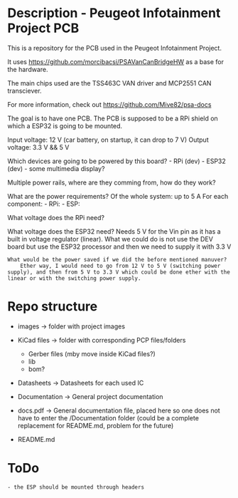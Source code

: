 # Description - Peugeot Infotainment Project PCB

This is a repository for the PCB used in the Peugeot Infotainment Project.

It uses <https://github.com/morcibacsi/PSAVanCanBridgeHW> as a base for the hardware.

The main chips used are the TSS463C VAN driver and MCP2551 CAN transciever.

For more information, check out <https://github.com/Mive82/psa-docs>

The goal is to have one PCB. The PCB is supposed to be a RPi shield on which a ESP32 is going to be mounted.

Input voltage: 12 V (car battery, on startup, it can drop to 7 V)
Output voltage: 3.3 V && 5 V

Which devices are going to be powered by this board?
	- RPi 	(dev)
	- ESP32 (dev)
	- some multimedia display?

Multiple power rails, where are they comming from, how do they work?

What are the power requirements?
	Of the whole system: up to 5 A
	For each component:
		- RPi:
		- ESP:

What voltage does the RPi need?

What voltage does the ESP32 need?
	Needs 5 V for the Vin pin as it has a built in voltage regulator (linear). What we could do is not use the DEV board but use the ESP32 processor and then we need to supply it with 3.3 V

	What would be the power saved if we did the before mentioned manuver?
		Ether way, I would need to go from 12 V to 5 V (switching power supply), and then from 5 V to 3.3 V which could be done ether with the linear or with the switching power supply. 

# Repo structure

- images -> folder with project images
	
- KiCad files -> folder with corresponding PCP files/folders
	- Gerber files (mby move inside KiCad files?)
	- lib
	- bom?

- Datasheets -> Datasheets for each used IC
- Documentation -> General project documentation
- docs.pdf	-> General documentation file, placed here so one does not have to enter the /Documentation folder (could be a complete replacement for README.md, problem for the future)
- README.md

# ToDo
	- the ESP should be mounted through headers